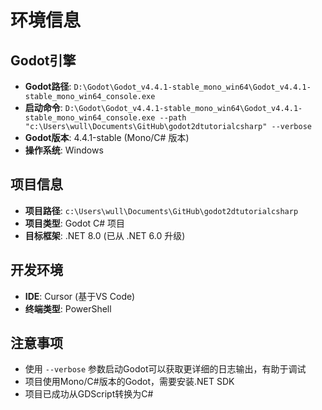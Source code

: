 # 环境信息

## Godot引擎

- **Godot路径**: `D:\Godot\Godot_v4.4.1-stable_mono_win64\Godot_v4.4.1-stable_mono_win64_console.exe`
- **启动命令**: `D:\Godot\Godot_v4.4.1-stable_mono_win64\Godot_v4.4.1-stable_mono_win64_console.exe --path "c:\Users\wull\Documents\GitHub\godot2dtutorialcsharp" --verbose`
- **Godot版本**: 4.4.1-stable (Mono/C# 版本)
- **操作系统**: Windows

## 项目信息

- **项目路径**: `c:\Users\wull\Documents\GitHub\godot2dtutorialcsharp`
- **项目类型**: Godot C# 项目
- **目标框架**: .NET 8.0 (已从 .NET 6.0 升级)

## 开发环境

- **IDE**: Cursor (基于VS Code)
- **终端类型**: PowerShell

## 注意事项

- 使用 `--verbose` 参数启动Godot可以获取更详细的日志输出，有助于调试
- 项目使用Mono/C#版本的Godot，需要安装.NET SDK
- 项目已成功从GDScript转换为C#